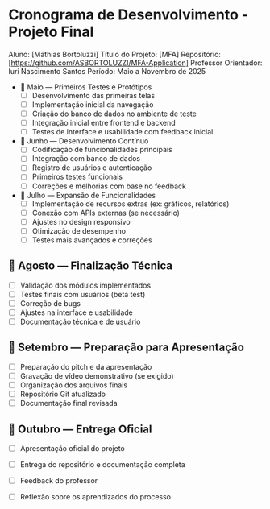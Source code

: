 # Cronograma de Desenvolvimento - Projeto Final
Aluno: [Mathias Bortoluzzi]
Título do Projeto: [MFA]
Repositório: [https://github.com/ASBORTOLUZZI/MFA-Application]
Professor Orientador: Iuri Nascimento Santos
Período: Maio a Novembro de 2025

- 📌 Maio — Primeiros Testes e Protótipos
    - [ ]  Desenvolvimento das primeiras telas
    - [ ]  Implementação inicial da navegação
    - [ ]  Criação do banco de dados no ambiente de teste
    - [ ]  Integração inicial entre frontend e backend
    - [ ]  Testes de interface e usabilidade com feedback inicial
- 📌 Junho — Desenvolvimento Contínuo
    - [ ]  Codificação de funcionalidades principais
    - [ ]  Integração com banco de dados
    - [ ]  Registro de usuários e autenticação
    - [ ]  Primeiros testes funcionais
    - [ ]  Correções e melhorias com base no feedback
- 📌 Julho — Expansão de Funcionalidades
    - [ ]  Implementação de recursos extras (ex: gráficos, relatórios)
    - [ ]  Conexão com APIs externas (se necessário)
    - [ ]  Ajustes no design responsivo
    - [ ]  Otimização de desempenho
    - [ ]  Testes mais avançados e correções

## 📌 Agosto — Finalização Técnica

- [ ]  Validação dos módulos implementados
- [ ]  Testes finais com usuários (beta test)
- [ ]  Correção de bugs
- [ ]  Ajustes na interface e usabilidade
- [ ]  Documentação técnica e de usuário

## 📌 Setembro — Preparação para Apresentação

- [ ]  Preparação do pitch e da apresentação
- [ ]  Gravação de vídeo demonstrativo (se exigido)
- [ ]  Organização dos arquivos finais
- [ ]  Repositório Git atualizado
- [ ]  Documentação final revisada

## 📌 Outubro — Entrega Oficial

- [ ]  Apresentação oficial do projeto
- [ ]  Entrega do repositório e documentação completa
- [ ]  Feedback do professor
- [ ]  Reflexão sobre os aprendizados do processo

